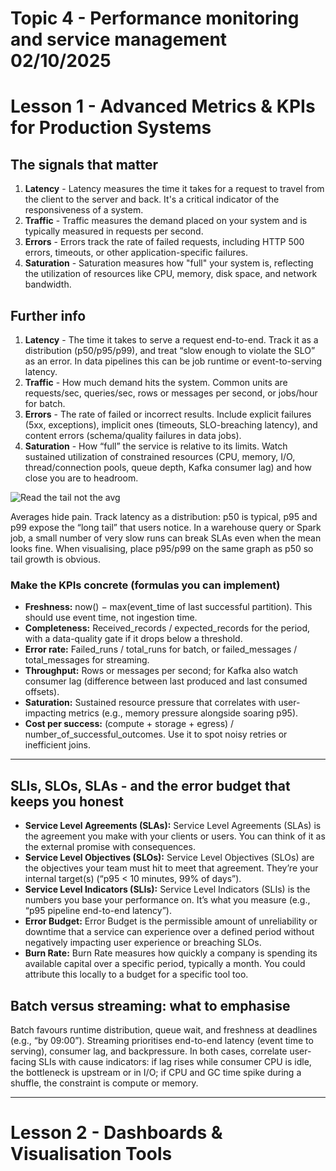 # Topic 4 - Performance monitoring and service management 02/10/2025

# Lesson 1 - Advanced Metrics & KPIs for Production Systems

## The signals that matter

1. **Latency** - Latency measures the time it takes for a request to travel from the client to the server and back. It's a critical indicator of the responsiveness of a system.
2. **Traffic** - Traffic measures the demand placed on your system and is typically measured in requests per second.
3. **Errors** - Errors track the rate of failed requests, including HTTP 500 errors, timeouts, or other application-specific failures.
4. **Saturation** - Saturation measures how "full" your system is, reflecting the utilization of resources like CPU, memory, disk space, and network bandwidth. 

## Further info

1. **Latency** - The time it takes to serve a request end-to-end. Track it as a distribution (p50/p95/p99), and treat “slow enough to violate the SLO” as an error. In data pipelines this can be job runtime or event-to-serving latency.
2. **Traffic** - How much demand hits the system. Common units are requests/sec, queries/sec, rows or messages per second, or jobs/hour for batch.
3. **Errors** - The rate of failed or incorrect results. Include explicit failures (5xx, exceptions), implicit ones (timeouts, SLO-breaching latency), and content errors (schema/quality failures in data jobs).
4. **Saturation** - How “full” the service is relative to its limits. Watch sustained utilization of constrained resources (CPU, memory, I/O, thread/connection pools, queue depth, Kafka consumer lag) and how close you are to headroom.

![Read the tail not the avg](https://media.nngroup.com/media/editor/2021/11/29/website-latency-long-tails.jpg)

Averages hide pain. Track latency as a distribution: p50 is typical, p95 and p99 expose the “long tail” that users notice. In a warehouse query or Spark job, a small number of very slow runs can break SLAs even when the mean looks fine. When visualising, place p95/p99 on the same graph as p50 so tail growth is obvious.

### Make the KPIs concrete (formulas you can implement)

- **Freshness:** now() − max(event_time of last successful partition). This should use event time, not ingestion time.
- **Completeness:** Received_records / expected_records for the period, with a data-quality gate if it drops below a threshold.
- **Error rate:** Failed_runs / total_runs for batch, or failed_messages / total_messages for streaming.
- **Throughput:** Rows or messages per second; for Kafka also watch consumer lag (difference between last produced and last consumed offsets).
- **Saturation:** Sustained resource pressure that correlates with user-impacting metrics (e.g., memory pressure alongside soaring p95).
- **Cost per success:** (compute + storage + egress) / number_of_successful_outcomes. Use it to spot noisy retries or inefficient joins.

---

## SLIs, SLOs, SLAs - and the error budget that keeps you honest

- **Service Level Agreements (SLAs):** Service Level Agreements (SLAs) is the agreement you make with your clients or users. You can think of it as the external promise with consequences.
- **Service Level Objectives (SLOs):** Service Level Objectives (SLOs) are the objectives your team must hit to meet that agreement. They’re your internal target(s) (“p95 < 10 minutes, 99% of days”).
- **Service Level Indicators (SLIs):** Service Level Indicators (SLIs) is the numbers you base your performance on. It’s what you measure (e.g., “p95 pipeline end-to-end latency”).
- **Error Budget:** Error Budget is the permissible amount of unreliability or downtime that a service can experience over a defined period without negatively impacting user experience or breaching SLOs.
- **Burn Rate:** Burn Rate measures how quickly a company is spending its available capital over a specific period, typically a month. You could attribute this locally to a budget for a specific tool too.

## Batch versus streaming: what to emphasise

Batch favours runtime distribution, queue wait, and freshness at deadlines (e.g., “by 09:00”). Streaming prioritises end-to-end latency (event time to serving), consumer lag, and backpressure. In both cases, correlate user-facing SLIs with cause indicators: if lag rises while consumer CPU is idle, the bottleneck is upstream or in I/O; if CPU and GC time spike during a shuffle, the constraint is compute or memory.

---

# Lesson 2 - Dashboards & Visualisation Tools
